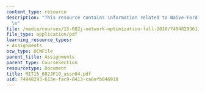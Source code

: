 ```yaml
---
content_type: resource
description: "This resource contains information related to Naive-Ford-Fulkerson.\r\
  \n"
file: /media/courses/15-082j-network-optimization-fall-2010/74948293613efac98413ca6efb846918_MIT15_082JF10_assn04.pdf
file_type: application/pdf
learning_resource_types:
- Assignments
ocw_type: OCWFile
parent_title: Assignments
parent_type: CourseSection
resourcetype: Document
title: MIT15_082JF10_assn04.pdf
uid: 74948293-613e-fac9-8413-ca6efb846918
---
```

